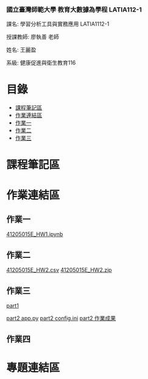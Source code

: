 ### 國立臺灣師範大學 教育大數據為學程 LATIA112-1 

課名: 學習分析工具與實務應用 LATIA1112-1

授課教師: 廖執善 老師

姓名: 王麗盈

系級: 健康促進與衛生教育116

# 目錄

- [課程筆記區](#課程筆記區)
- [作業連結區](#作業連結區)
- [作業一](#作業一)
- [作業二](#作業二)
- [作業三](#作業三)

# 課程筆記區 

# 作業連結區

## 作業一
[41205015E_HW1.ipynb](https://github.com/LATIA112-1/LATIA112-1/blob/main/HW1/41205015E.ipynb)

## 作業二
[41205015E_HW2.csv](https://github.com/LATIA112-1/LATIA112-1/blob/main/%E7%8E%8B%E9%BA%97%E7%9B%88_HW2.csv)
[41205015E_HW2.zip](https://github.com/LATIA112-1/LATIA112-1/blob/main/%E7%8E%8B%E9%BA%97%E7%9B%88_HW2.zip)

## 作業三
[part1](https://github.com/LATIA112-1/LATIA112-1/blob/main/%E4%BD%9C%E6%A5%AD%E4%B8%89part1)


[part2 app.py](https://github.com/LATIA112-1/LATIA112-1/blob/main/app.py)
[part2 config.ini](https://github.com/LATIA112-1/LATIA112-1/blob/main/config.ini)
[part2 作業成果](https://github.com/LATIA112-1/LATIA112-1/blob/main/%E4%BD%9C%E6%A5%AD%E6%88%90%E6%9E%9C.jpg)
## 作業四

# 專題連結區 
